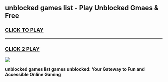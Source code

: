 
## unblocked games list - Play Unblocked Gmaes & Free
<h3>
<a href="https://news.freeplayer.one?title=unblocked_games_list&ref=16F">CLICK TO PLAY</a></h3>
<hr>

<h3>
<a href="https://news.freeplayer.one?title=unblocked_games_list&ref=16F">CLICK 2 PLAY</a>
  
</h3>

<a href="https://news.freeplayer.one?title=unblocked_games_list&ref=16F/"><img src="https://clearcache.store/games.png"></a>


**unblocked games list games unblocked: Your Gateway to Fun and Accessible Online Gaming**
